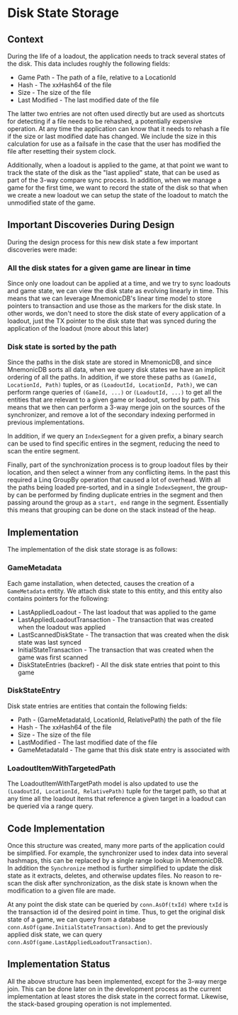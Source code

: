 # Disk State Storage

## Context

During the life of a loadout, the application needs to track several states of the disk. This data includes roughly the
following fields:

* Game Path - The path of a file, relative to a LocationId
* Hash - The xxHash64 of the file
* Size - The size of the file
* Last Modified - The last modified date of the file

The latter two entries are not often used directly but are used as shortcuts for detecting if a file needs to be rehashed,
a potentially expensive operation. At any time the application can know that it needs to rehash a file if the size or last
modified date has changed. We include the size in this calculation for use as a failsafe in the case that the user has
modified the file after resetting their system clock.

Additionally, when a loadout is applied to the game, at that point we want to track the state of the disk as the "last applied"
state, that can be used as part of the 3-way compare sync process. In addition, when we manage a game for the first time,
we want to record the state of the disk so that when we create a new loadout we can setup the state of the loadout to match
the unmodified state of the game.

## Important Discoveries During Design

During the design process for this new disk state a few important discoveries were made:

### All the disk states for a given game are linear in time

Since only one loadout can be applied at a time, and we try to sync loadouts and game state, we can view the disk state
as evolving linearly in time. This means that we can leverage MnemonicDB's linear time model to store pointers to transaction
and use those as the markers for the disk state. In other words, we don't need to store the disk state of every application of
a loadout, just the TX pointer to the disk state that was synced during the application of the loadout (more about this later)

### Disk state is sorted by the path

Since the paths in the disk state are stored in MnemonicDB, and since MnemonicDB sorts all data, when we query disk states we 
have an implicit ordering of all the paths. In addition, if we store these paths as `(GameId, LocationId, Path)` tuples,
or as `(LoadoutId, LocationId, Path)`, we can perform range queries of `(GameId, ...)` or `(LoadoutId, ...)` to get all the
entities that are relevant to a given game or loadout, sorted by path. This means that we then can perform a 3-way merge
join on the sources of the synchronizer, and remove a lot of the secondary indexing performed in previous implementations. 

In addition, if we query an `IndexSegment` for a given prefix, a binary search can be used to find specific entires in the
segment, reducing the need to scan the entire segment.

Finally, part of the synchronization process is to group loadout files by their location, and then select a winner from any
conflicting items. In the past this required a Linq GroupBy operation that caused a lot of overhead. With all the paths being
loaded pre-sorted, and in a single `IndexSegment`, the group-by can be performed by finding duplicate entries in the segment
and then passing around the group as a `start, end` range in the segment. Essentially this means that grouping can be done
on the stack instead of the heap.


## Implementation

The implementation of the disk state storage is as follows:

### GameMetadata

Each game installation, when detected, causes the creation of a `GameMetadata` entity. We attach disk state to this entity, and
this entity also contains pointers for the following:

* LastAppliedLoadout - The last loadout that was applied to the game
* LastAppliedLoadoutTransaction - The transaction that was created when the loadout was applied
* LastScannedDiskState - The transaction that was created when the disk state was last synced
* InitialStateTransaction - The transaction that was created when the game was first scanned
* DiskStateEntries (backref) - All the disk state entries that point to this game

### DiskStateEntry

Disk state entries are entities that contain the following fields:

* Path - (GameMetadataId, LocationId, RelativePath) the path of the file
* Hash - The xxHash64 of the file
* Size - The size of the file
* LastModified - The last modified date of the file
* GameMetadataId - The game that this disk state entry is associated with

### LoadoutItemWithTargetedPath

The LoadoutItemWithTargetPath model is also updated to use the `(LoadoutId, LocationId, RelativePath)` tuple for the target path,
so that at any time all the loadout items that reference a given target in a loadout can be queried via a range query.

## Code Implementation

Once this structure was created, many more parts of the application could be simplified. For example, the synchronizer
used to index data into several hashmaps, this can be replaced by a single range lookup in MnemonicDB. In addition the `Synchronize`
method is further simplified to update the disk state as it extracts, deletes, and otherwise updates files. No reason to 
re-scan the disk after synchronization, as the disk state is known when the modification to a given file are made.

At any point the disk state can be queried by `conn.AsOf(txId)` where `txId` is the transaction id of the desired point in time. 
Thus, to get the original disk state of a game, we can query from a database `conn.AsOf(game.InitialStateTransaction)`. And to
get the previously applied disk state, we can query `conn.AsOf(game.LastAppliedLoadoutTransaction)`.

## Implementation Status

All the above structure has been implemented, except for the 3-way merge join. This can be done later on in the development
process as the current implementation at least stores the disk state in the correct format. Likewise, the stack-based grouping
operation is not implemented.
